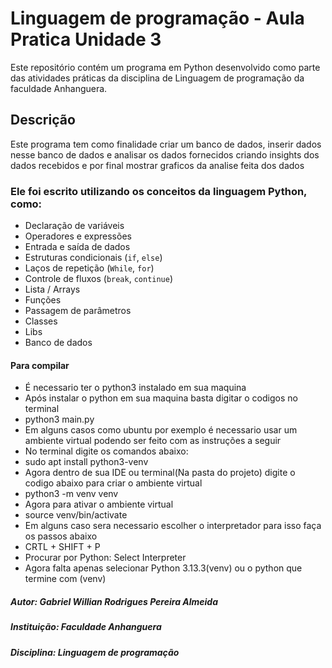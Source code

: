 # Linguagem de programação - Aula Pratica Unidade 3

Este repositório contém um programa em Python desenvolvido como parte das atividades práticas da disciplina de Linguagem de programação da faculdade Anhanguera.

## Descrição
Este programa tem como finalidade criar um banco de dados, inserir dados nesse banco de dados e analisar os dados fornecidos criando insights dos dados recebidos e por final mostrar graficos da analise feita dos dados

### Ele foi escrito utilizando os conceitos da linguagem Python, como:
- Declaração de variáveis
- Operadores e expressões
- Entrada e saída de dados
- Estruturas condicionais (`if`, `else`)
- Laços de repetição (`While`, `for`)
- Controle de fluxos (`break`, `continue`)
- Lista / Arrays
- Funções
- Passagem de parâmetros
- Classes
- Libs
- Banco de dados

#### Para compilar
- É necessario ter o python3 instalado em sua maquina
- Após instalar o python em sua maquina basta digitar o codigos no terminal
- python3 main.py
- Em alguns casos como ubuntu por exemplo é necessario usar um ambiente virtual podendo ser feito com as instruções a seguir
- No terminal digite os comandos abaixo:
- sudo apt install python3-venv
- Agora dentro de sua IDE ou terminal(Na pasta do projeto) digite o codigo abaixo para criar o ambiente virtual
- python3 -m venv venv
- Agora para ativar o ambiente virtual
- source venv/bin/activate
- Em alguns caso sera necessario escolher o interpretador para isso faça os passos abaixo
- CRTL + SHIFT + P
- Procurar por Python: Select Interpreter
- Agora falta apenas selecionar Python 3.13.3(venv) ou o python que termine com (venv)

##### Autor: Gabriel Willian Rodrigues Pereira Almeida
##### Instituição: Faculdade Anhanguera
##### Disciplina: Linguagem de programação